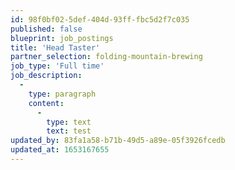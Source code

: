 ```yaml
---
id: 98f0bf02-5def-404d-93ff-fbc5d2f7c035
published: false
blueprint: job_postings
title: 'Head Taster'
partner_selection: folding-mountain-brewing
job_type: 'Full time'
job_description:
  -
    type: paragraph
    content:
      -
        type: text
        text: test
updated_by: 83fa1a58-b71b-49d5-a89e-05f3926fcedb
updated_at: 1653167655
---
```

